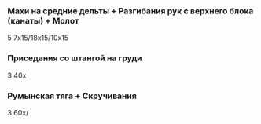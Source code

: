 ### Махи на средние дельты + Разгибания рук с верхнего блока (канаты) + Молот
5 7x15/18x15/10x15

### Приседания со штангой на груди
3 40x

### Румынская тяга + Скручивания
3 60x/
